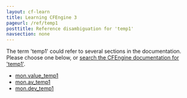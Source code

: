 ```yaml
---
layout: cf-learn
title: Learning CFEngine 3
pageurl: /ref/temp1
posttitle: Reference disambiguation for 'temp1'
navsection: none
---
```


The term 'temp1' could refer to several sections in the documentation. Please choose one below, or
[search the CFEngine documentation for 'temp1'](http://cfengine.com/docs/latest/search.html?q=temp1).

- [mon.value_temp1](http://cfengine.com/docs/latest/reference-special-variables-mon.html#mon-value_temp1)
- [mon.av_temp1](http://cfengine.com/docs/latest/reference-special-variables-mon.html#mon-av_temp1)
- [mon.dev_temp1](http://cfengine.com/docs/latest/reference-special-variables-mon.html#mon-dev_temp1)
